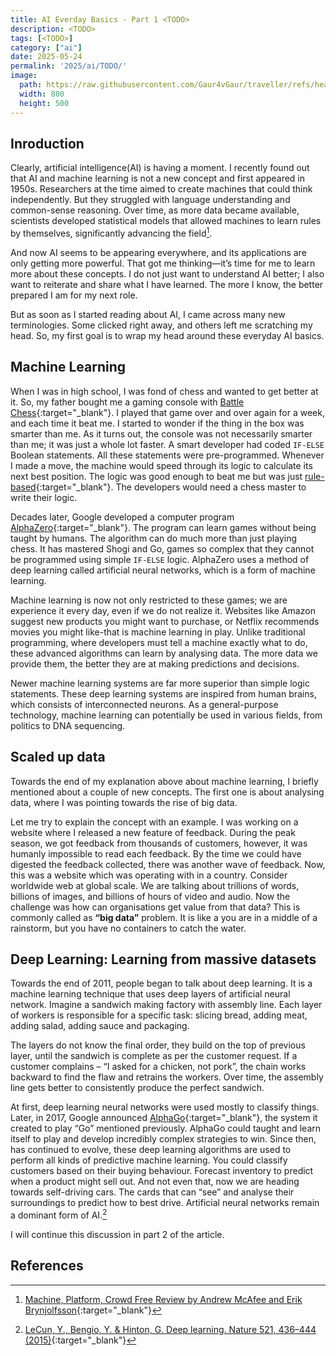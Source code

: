 ```yaml
---
title: AI Everday Basics - Part 1 <TODO>
description: <TODO>
tags: [<TODO>]
category: ["ai"]
date: 2025-05-24
permalink: '2025/ai/TODO/'
image:
  path: https://raw.githubusercontent.com/Gaur4vGaur/traveller/refs/heads/master/images/random/2025-01-07-the-art-of-possible/cover.jpg
  width: 800
  height: 500
---
```


## Inroduction
Clearly, artificial intelligence(AI) is having a moment. I recently found out that AI and machine learning is not a new concept and first appeared in 1950s. Researchers at the time aimed to create machines that could think independently. But they struggled with language understanding and common-sense reasoning. Over time, as more data became available, scientists developed statistical models that allowed machines to learn rules by themselves, significantly advancing the field[^footnote].

And now AI seems to be appearing everywhere, and its applications are only getting more powerful. That got me thinking—it’s time for me to learn more about these concepts. I do not just want to understand AI better; I also want to reiterate and share what I have learned. The more I know, the better prepared I am for my next role.

But as soon as I started reading about AI, I came across many new terminologies. Some clicked right away, and others left me scratching my head. So, my first goal is to wrap my head around these everyday AI basics.

## Machine Learning
When I was in high school, I was fond of chess and wanted to get better at it. So, my father bought me a gaming console with [Battle Chess](https://en.wikipedia.org/wiki/Battle_Chess){:target="_blank"}. I played that game over and over again for a week, and each time it beat me. I started to wonder if the thing in the box was smarter than me. As it turns out, the console was not necessarily smarter than me; it was just a whole lot faster. A smart developer had coded `IF-ELSE` Boolean statements. All these statements were pre-programmed. Whenever I made a move, the machine would speed through its logic to calculate its next best position. The logic was good enough to beat me but was just [rule-based](https://en.wikipedia.org/wiki/Rule-based_system){:target="_blank"}. The developers would need a chess master to write their logic.

Decades later, Google developed a computer program [AlphaZero](https://en.wikipedia.org/wiki/AlphaZero){:target="_blank"}. The program can learn games without being taught by humans. The algorithm can do much more than just playing chess. It has mastered Shogi and Go, games so complex that they cannot be programmed using simple `IF-ELSE` logic. AlphaZero uses a method of deep learning called artificial neural networks, which is a form of machine learning.

Machine learning is now not only restricted to these games; we are experience it every day, even if we do not realize it. Websites like Amazon suggest new products you might want to purchase, or Netflix recommends movies you might like-that is machine learning in play. Unlike traditional programming, where developers must tell a machine exactly what to do, these advanced algorithms can learn by analysing data. The more data we provide them, the better they are at making predictions and decisions.

Newer machine learning systems are far more superior than simple logic statements. These deep learning systems are inspired from human brains, which consists of interconnected neurons. As a general-purpose technology, machine learning can potentially be used in various fields, from politics to DNA sequencing.

## Scaled up data
Towards the end of my explanation above about machine learning, I briefly mentioned about a couple of new concepts. The first one is about analysing data, where I was pointing towards the rise of big data.

Let me try to explain the concept with an example. I was working on a website where I released a new feature of feedback. During the peak season, we got feedback from thousands of customers, however, it was humanly impossible to read each feedback. By the time we could have digested the feedback collected, there was another wave of feedback. Now, this was a website which was operating with in a country. Consider worldwide web at global scale. We are talking about trillions of words, billions of images, and billions of hours of video and audio. Now the challenge was how can organisations get value from that data?  This is commonly called as __“big data”__ problem. It is like a you are in a middle of a rainstorm, but you have no containers to catch the water.

## Deep Learning: Learning from massive datasets
Towards the end of 2011, people began to talk about deep learning. It is a machine learning technique that uses deep layers of artificial neural network. Imagine a sandwich making factory with assembly line. Each layer of workers is responsible for a specific task: slicing bread, adding meat, adding salad, adding sauce and packaging. 

The layers do not know the final order, they build on the top of previous layer, until the sandwich is complete as per the customer request. If a customer complains – “I asked for a chicken, not pork”, the chain works backward to find the flaw and retrains the workers. Over time, the assembly line gets better to consistently produce the perfect sandwich. 

At first, deep learning neural networks were used mostly to classify things. Later, in 2017, Google announced [AlphaGo](https://en.wikipedia.org/wiki/AlphaGo){:target="_blank"}, the system it created to play “Go” mentioned previously. AlphaGo could taught and learn itself to play and develop incredibly complex strategies to win. Since then, has continued to evolve, these deep learning algorithms are used to perform all kinds of predictive machine learning. You could classify customers based on their buying behaviour. Forecast inventory to predict when a product might sell out. And not even that, now we are heading towards self-driving cars. The cards that can “see” and analyse their surroundings to predict how to best drive. Artificial neural networks remain a dominant form of AI.[^fn-nth-2]

I will continue this discussion in part 2 of the article.


## References

[^footnote]: [Machine, Platform, Crowd Free Review by Andrew McAfee and Erik Brynjolfsson](https://www.getabstract.com/en/summary/machine-platform-crowd/30901?u=bp){:target="_blank"}
[^fn-nth-2]: [LeCun, Y., Bengio, Y. & Hinton, G. Deep learning. Nature 521, 436–444 (2015)](https://doi.org/10.1038/nature14539){:target="_blank"}
